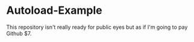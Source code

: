# Autoload-Example

This repository isn't really ready for public eyes but as if I'm going to pay Github $7.
